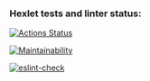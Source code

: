 ### Hexlet tests and linter status:
[![Actions Status](https://github.com/programcuser/frontend-project-lvl1/workflows/hexlet-check/badge.svg)](https://github.com/programcuser/frontend-project-lvl1/actions)

[![Maintainability](https://api.codeclimate.com/v1/badges/6872f35b59cd0605bc96/maintainability)](https://codeclimate.com/github/programcuser/frontend-project-lvl1/maintainability)

[![eslint-check](https://github.com/programcuser/frontend-project-lvl1/workflows/.github/workflows/eslint-check.yml/badge.svg)](https://github.com/programcuser/frontend-project-lvl1/actions/workflows/eslint-check.yml)